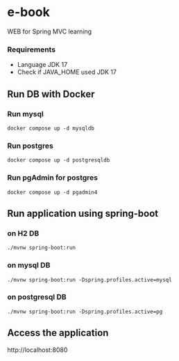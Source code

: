 # e-book
WEB for Spring MVC learning

### Requirements
* Language JDK 17
* Check if JAVA_HOME used JDK 17

## Run DB with Docker
### Run mysql
```
docker compose up -d mysqldb
```

### Run postgres
```
docker compose up -d postgresqldb
```

### Run pgAdmin for postgres
```
docker compose up -d pgadmin4
```

## Run application using spring-boot
### on H2 DB
```
./mvnw spring-boot:run
```

### on mysql DB
```
./mvnw spring-boot:run -Dspring.profiles.active=mysql
```

### on postgresql DB
```
./mvnw spring-boot:run -Dspring.profiles.active=pg
```

## Access the application
http://localhost:8080
